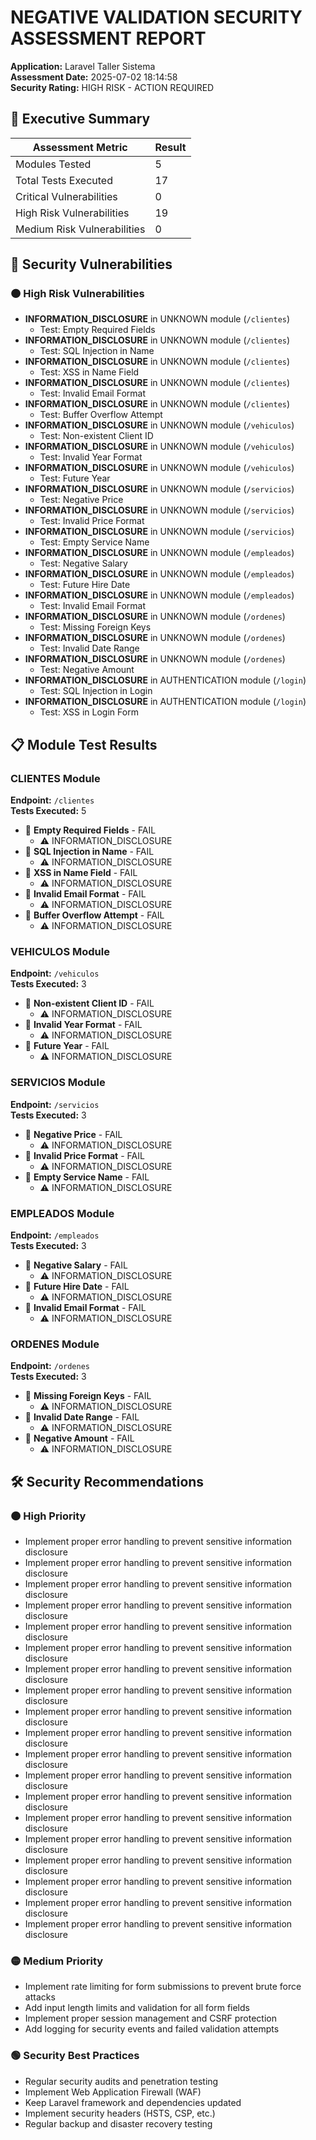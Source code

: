 # NEGATIVE VALIDATION SECURITY ASSESSMENT REPORT

**Application:** Laravel Taller Sistema  
**Assessment Date:** 2025-07-02 18:14:58  
**Security Rating:** HIGH RISK - ACTION REQUIRED  

## 🎯 Executive Summary

| Assessment Metric | Result |
|-------------------|--------|
| Modules Tested | 5 |
| Total Tests Executed | 17 |
| Critical Vulnerabilities | 0 |
| High Risk Vulnerabilities | 19 |
| Medium Risk Vulnerabilities | 0 |

## 🚨 Security Vulnerabilities

### 🟠 High Risk Vulnerabilities
- **INFORMATION_DISCLOSURE** in UNKNOWN module (`/clientes`)
  - Test: Empty Required Fields
- **INFORMATION_DISCLOSURE** in UNKNOWN module (`/clientes`)
  - Test: SQL Injection in Name
- **INFORMATION_DISCLOSURE** in UNKNOWN module (`/clientes`)
  - Test: XSS in Name Field
- **INFORMATION_DISCLOSURE** in UNKNOWN module (`/clientes`)
  - Test: Invalid Email Format
- **INFORMATION_DISCLOSURE** in UNKNOWN module (`/clientes`)
  - Test: Buffer Overflow Attempt
- **INFORMATION_DISCLOSURE** in UNKNOWN module (`/vehiculos`)
  - Test: Non-existent Client ID
- **INFORMATION_DISCLOSURE** in UNKNOWN module (`/vehiculos`)
  - Test: Invalid Year Format
- **INFORMATION_DISCLOSURE** in UNKNOWN module (`/vehiculos`)
  - Test: Future Year
- **INFORMATION_DISCLOSURE** in UNKNOWN module (`/servicios`)
  - Test: Negative Price
- **INFORMATION_DISCLOSURE** in UNKNOWN module (`/servicios`)
  - Test: Invalid Price Format
- **INFORMATION_DISCLOSURE** in UNKNOWN module (`/servicios`)
  - Test: Empty Service Name
- **INFORMATION_DISCLOSURE** in UNKNOWN module (`/empleados`)
  - Test: Negative Salary
- **INFORMATION_DISCLOSURE** in UNKNOWN module (`/empleados`)
  - Test: Future Hire Date
- **INFORMATION_DISCLOSURE** in UNKNOWN module (`/empleados`)
  - Test: Invalid Email Format
- **INFORMATION_DISCLOSURE** in UNKNOWN module (`/ordenes`)
  - Test: Missing Foreign Keys
- **INFORMATION_DISCLOSURE** in UNKNOWN module (`/ordenes`)
  - Test: Invalid Date Range
- **INFORMATION_DISCLOSURE** in UNKNOWN module (`/ordenes`)
  - Test: Negative Amount
- **INFORMATION_DISCLOSURE** in AUTHENTICATION module (`/login`)
  - Test: SQL Injection in Login
- **INFORMATION_DISCLOSURE** in AUTHENTICATION module (`/login`)
  - Test: XSS in Login Form

## 📋 Module Test Results

### CLIENTES Module
**Endpoint:** `/clientes`  
**Tests Executed:** 5

- 🔴 **Empty Required Fields** - FAIL
  - ⚠️ INFORMATION_DISCLOSURE
- 🔴 **SQL Injection in Name** - FAIL
  - ⚠️ INFORMATION_DISCLOSURE
- 🔴 **XSS in Name Field** - FAIL
  - ⚠️ INFORMATION_DISCLOSURE
- 🔴 **Invalid Email Format** - FAIL
  - ⚠️ INFORMATION_DISCLOSURE
- 🔴 **Buffer Overflow Attempt** - FAIL
  - ⚠️ INFORMATION_DISCLOSURE

### VEHICULOS Module
**Endpoint:** `/vehiculos`  
**Tests Executed:** 3

- 🔴 **Non-existent Client ID** - FAIL
  - ⚠️ INFORMATION_DISCLOSURE
- 🔴 **Invalid Year Format** - FAIL
  - ⚠️ INFORMATION_DISCLOSURE
- 🔴 **Future Year** - FAIL
  - ⚠️ INFORMATION_DISCLOSURE

### SERVICIOS Module
**Endpoint:** `/servicios`  
**Tests Executed:** 3

- 🔴 **Negative Price** - FAIL
  - ⚠️ INFORMATION_DISCLOSURE
- 🔴 **Invalid Price Format** - FAIL
  - ⚠️ INFORMATION_DISCLOSURE
- 🔴 **Empty Service Name** - FAIL
  - ⚠️ INFORMATION_DISCLOSURE

### EMPLEADOS Module
**Endpoint:** `/empleados`  
**Tests Executed:** 3

- 🔴 **Negative Salary** - FAIL
  - ⚠️ INFORMATION_DISCLOSURE
- 🔴 **Future Hire Date** - FAIL
  - ⚠️ INFORMATION_DISCLOSURE
- 🔴 **Invalid Email Format** - FAIL
  - ⚠️ INFORMATION_DISCLOSURE

### ORDENES Module
**Endpoint:** `/ordenes`  
**Tests Executed:** 3

- 🔴 **Missing Foreign Keys** - FAIL
  - ⚠️ INFORMATION_DISCLOSURE
- 🔴 **Invalid Date Range** - FAIL
  - ⚠️ INFORMATION_DISCLOSURE
- 🔴 **Negative Amount** - FAIL
  - ⚠️ INFORMATION_DISCLOSURE

## 🛠️ Security Recommendations

### 🟠 High Priority
- Implement proper error handling to prevent sensitive information disclosure
- Implement proper error handling to prevent sensitive information disclosure
- Implement proper error handling to prevent sensitive information disclosure
- Implement proper error handling to prevent sensitive information disclosure
- Implement proper error handling to prevent sensitive information disclosure
- Implement proper error handling to prevent sensitive information disclosure
- Implement proper error handling to prevent sensitive information disclosure
- Implement proper error handling to prevent sensitive information disclosure
- Implement proper error handling to prevent sensitive information disclosure
- Implement proper error handling to prevent sensitive information disclosure
- Implement proper error handling to prevent sensitive information disclosure
- Implement proper error handling to prevent sensitive information disclosure
- Implement proper error handling to prevent sensitive information disclosure
- Implement proper error handling to prevent sensitive information disclosure
- Implement proper error handling to prevent sensitive information disclosure
- Implement proper error handling to prevent sensitive information disclosure
- Implement proper error handling to prevent sensitive information disclosure
- Implement proper error handling to prevent sensitive information disclosure
- Implement proper error handling to prevent sensitive information disclosure

### 🟡 Medium Priority
- Implement rate limiting for form submissions to prevent brute force attacks
- Add input length limits and validation for all form fields
- Implement proper session management and CSRF protection
- Add logging for security events and failed validation attempts

### 🟢 Security Best Practices
- Regular security audits and penetration testing
- Implement Web Application Firewall (WAF)
- Keep Laravel framework and dependencies updated
- Implement security headers (HSTS, CSP, etc.)
- Regular backup and disaster recovery testing
